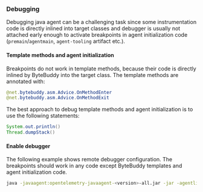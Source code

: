 ### Debugging

Debugging java agent can be a challenging task since some instrumentation
code is directly inlined into target classes and debugger is
usually not attached early enough to activate breakpoints
in agent initialization code (`premain`/`agentmain`, `agent-tooling` artifact etc.).

#### Template methods and agent initialization

Breakpoints do not work in template methods, because their code is directly inlined
by ByteBuddy into the target class. The template methods are annotated with:

```java
@net.bytebuddy.asm.Advice.OnMethodEnter
@net.bytebuddy.asm.Advice.OnMethodExit
```

The best approach to debug template methods and agent initialization is to use the following statements:

```java
System.out.println()
Thread.dumpStack()
```

#### Enable debugger

The following example shows remote debugger configuration. The breakpoints
should work in any code except ByteBuddy templates and agent initialization code.

```bash
java -javaagent:opentelemetry-javaagent-<version>-all.jar -jar -agentlib:jdwp="transport=dt_socket,server=y,suspend=y,address=5000" app.jar
```
